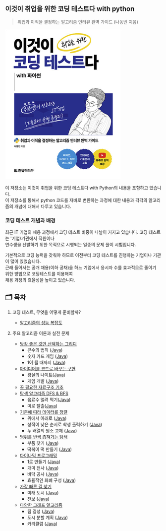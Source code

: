 ## 이것이 취업을 위한 코딩 테스트다 with python
> 취업과 이직을 결정하는 알고리즘 인터뷰 완벽 가이드 (나동빈 지음)

![alt text](image.png)

이 저장소는 이것이 취업을 위한 코딩 테스트다 with Python의 내용을 포함하고 있습니다.  
이 저장소를 통해서 python 코드를 자바로 변환하는 과정에 대한 내용과 각각의 알고리즘의 개념에 대해서 다루고 있습니다.

### 코딩 테스트 개념과 배경
최근 IT 기업의 채용 과정에서 코딩 테스트 비중이 나날이 커지고 있습니다. 코딩 테스트는 '기업/기관에서 직원이나  
연수생을 선발하기 위한 목적으로 시행되는 일종의 문제 풀이 시험입니다.

기본적으로 코딩 능력을 갖춰야 하므로 이전부터 코딩 테스트를 진행하는 기업이나 기관이 많이 있었습니다.  
근래 들어서는 공개 채용(이하 공채)을 하느 기업에서 응시자 수를 효과적으로 줄이기 위한 방법으로 코딩테스트를 이용해여  
채용 과정의 효율성을 높이고 있습니다.

## 🗂️ 목차
1. 코딩 테스트, 무엇을 어떻게 준비할까?
    - <a href="https://yuchan-log.notion.site/38650cad3ce2445eb204ee25f3be543c?pvs=4">알고리즘의 성능 복잡도</a>

2. 주요 알고리즘 이론과 실전 문제
    - <a href="">당장 좋은 것만 선택하는 그리디</a>  
        - 큰수의 법칙 (<a href="">Java</a>)
        - 숫자 카드 게임 (<a href="">Java</a>)
        - 1이 될 때까지 (<a href="">Java</a>)
    - <a href="">아이디어를 코드로 바꾸는 구현</a> 
        - 왕실의 나이트(<a href="">Java</a>)
        - 게임 개발 (<a href="">Java</a>)
    - <a href="">꼭 필요한 자료구조 기초</a>
    - <a href="">탐색 알고리즘 DFS & BFS</a>
        - 음료수 얼려 먹기(<a href="">Java</a>)
        - 미로 탈출(<a href="">Java</a>)
    - <a href="">기준에 따라 데이터를 정렬</a>
        - 위에서 아래로 (<a href="">Java</a>)
        - 성적이 낮은 순서로 학생 출력하기 (<a href="">Java</a>)
        - 두 배열의 원소 교체 (<a href="">Java</a>)
    - <a href="">범위를 반씩 좁혀가는 탐색</a>
        - 부품 찾기 (<a href="">Java</a>)
        - 떡볶이 떡 만들기 (<a href="">Java</a>)
    - <a href="">다이나믹 프로그래밍</a>
        - 1로 만들기 (<a href="">Java</a>)
        - 개미 전사 (<a href="">Java</a>)
        - 바닥 공사 (<a href="">Java</a>)
        - 효율적인 화폐 구성 (<a href="">Java</a>)
    - <a href="">가장 빠른 길 찾기</a>
        - 미래 도시 (<a href="">Java</a>)
        - 전보 (<a href="">Java</a>)
    - <a href="">다양한 그래프 알고리즘</a>
        - 팀 결성 (<a href="">Java</a>)
        - 도시 분할 계획 (<a href="">Java</a>)
        - 커리큘럼 (<a href="">Java</a>)